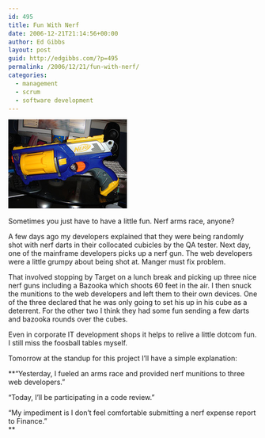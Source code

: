 ```yaml
---
id: 495
title: Fun With Nerf
date: 2006-12-21T21:14:56+00:00
author: Ed Gibbs
layout: post
guid: http://edgibbs.com/?p=495
permalink: /2006/12/21/fun-with-nerf/
categories:
  - management
  - scrum
  - software development
---
```

![](/images/nerf_gun.jpg)

Sometimes you just have to have a little fun. Nerf arms race, anyone?

A few days ago my developers explained that they were being randomly shot with nerf darts in their collocated cubicles by the QA tester. Next day, one of the mainframe developers picks up a nerf gun. The web developers were a little grumpy about being shot at. Manger must fix problem.

That involved stopping by Target on a lunch break and picking up three nice nerf guns including a Bazooka which shoots 60 feet in the air. I then snuck the munitions to the web developers and left them to their own devices. One of the three declared that he was only going to set his up in his cube as a deterrent. For the other two I think they had some fun sending a few darts and bazooka rounds over the cubes.

Even in corporate IT development shops it helps to relive a little dotcom fun. I still miss the foosball tables myself.

Tomorrow at the standup for this project I&#8217;ll have a simple explanation:

**&#8220;Yesterday, I fueled an arms race and provided nerf munitions to three web developers.&#8221;
  
&#8220;Today, I&#8217;ll be participating in a code review.&#8221;
  
&#8220;My impediment is I don&#8217;t feel comfortable submitting a nerf expense report to Finance.&#8221;  
**